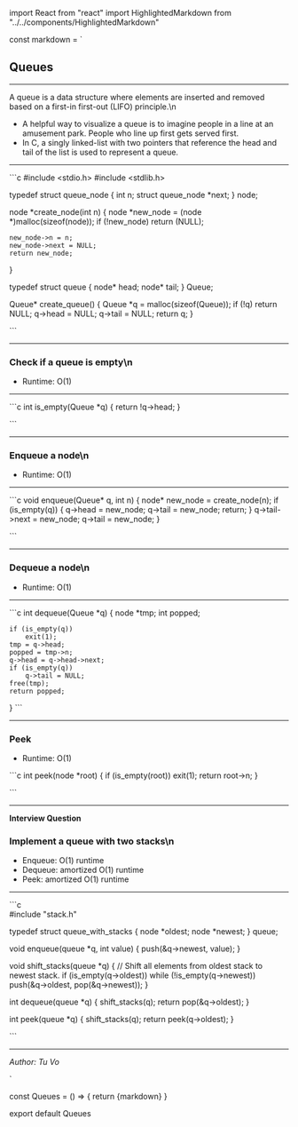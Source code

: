 import React from "react"
import HighlightedMarkdown from "../../components/HighlightedMarkdown"

const markdown = `

## Queues

---

A queue is a data structure where elements are inserted and removed based on a first-in first-out (LIFO) principle.\n
- A helpful way to visualize a queue is to imagine people in a line at an amusement park. People who line up first gets served first.
- In C, a singly linked-list with two pointers that reference the head and tail of the list is used to represent a queue.

---

\`\`\`c
#include <stdio.h>
#include <stdlib.h>

typedef struct queue_node
{
    int n;
    struct queue_node *next;
} node;

node *create_node(int n)
{
    node *new_node = (node *)malloc(sizeof(node));
    if (!new_node)
        return (NULL);

    new_node->n = n;
    new_node->next = NULL;
    return new_node;
}

typedef struct queue {
    node* head;
    node* tail;
} Queue;

Queue* create_queue()
{
    Queue *q = malloc(sizeof(Queue));
    if (!q)
        return NULL;
    q->head = NULL;
    q->tail = NULL;
    return q;
}

\`\`\`

---

### Check if a queue is empty\n
- Runtime: O(1)

---

\`\`\`c
int is_empty(Queue *q)
{
    return !q->head;
}

\`\`\`

---

### Enqueue a node\n
- Runtime: O(1)

---

\`\`\`c
void enqueue(Queue* q, int n)
{
    node* new_node = create_node(n);
    if (is_empty(q))
    {
        q->head = new_node;
        q->tail = new_node; 
        return;
    }
    q->tail->next = new_node;
    q->tail = new_node;
}

\`\`\`

---

### Dequeue a node\n
- Runtime: O(1)

---

\`\`\`c
int dequeue(Queue *q)
{
    node *tmp;
    int popped;

    if (is_empty(q))
        exit(1);
    tmp = q->head;
    popped = tmp->n;
    q->head = q->head->next;
    if (is_empty(q))
        q->tail = NULL;
    free(tmp);
    return popped;
}
\`\`\`

---

### Peek
- Runtime: O(1)

\`\`\`c
int peek(node *root)
{
    if (is_empty(root))
        exit(1);
    return root->n;
}

\`\`\`

---

**Interview Question**

### Implement a queue with two stacks\n
- Enqueue: O(1) runtime
- Dequeue: amortized O(1) runtime
- Peek: amortized O(1) runtime

---

\`\`\`c  
#include "stack.h"

typedef struct queue_with_stacks
{
    node *oldest;
    node *newest;
} queue;

void enqueue(queue *q, int value)
{
    push(&q->newest, value);
}

void shift_stacks(queue *q)
{
    // Shift all elements from oldest stack to newest stack.
    if (is_empty(q->oldest))
        while (!is_empty(q->newest))
            push(&q->oldest, pop(&q->newest));
}

int dequeue(queue *q)
{
    shift_stacks(q);
    return pop(&q->oldest);
}

int peek(queue *q)
{
    shift_stacks(q);
    return peek(q->oldest);
}

\`\`\`

---

_Author: Tu Vo_

`

const Queues = () => {
  return <HighlightedMarkdown>{markdown}</HighlightedMarkdown>
}

export default Queues
